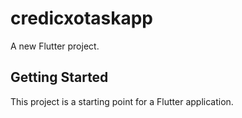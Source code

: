 # credicxotaskapp

A new Flutter project.

## Getting Started

This project is a starting point for a Flutter application.
